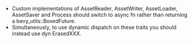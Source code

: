 
- Custom implementations of AssetReader, AssetWriter, AssetLoader, AssetSaver and Process should switch to async fn rather than returning a bevy_utils::BoxedFuture. 
- Simultaneously, to use dynamic dispatch on these traits you should instead use dyn ErasedXXX.
